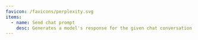 ```yaml
---
favicon: /favicons/perplexity.svg
items:
  - name: Send chat prompt
    desc: Generates a model's response for the given chat conversation.
---
```


<script setup>
  import CustomListing from '../../components/CustomListing.vue'
</script>

<CustomListing />
